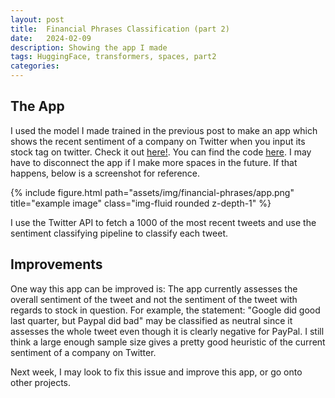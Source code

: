 ```yaml
---
layout: post
title:  Financial Phrases Classification (part 2)
date:   2024-02-09 
description: Showing the app I made
tags: HuggingFace, transformers, spaces, part2
categories: 
---
```



## The App

I used the model I made trained in the previous post to make an app which shows the recent sentiment of a company on Twitter when you input its stock tag on twitter. Check it out [here!](https://huggingface.co/spaces/suhaaspk/Company-Sentiment). You can find the code [here](https://huggingface.co/spaces/suhaaspk/Company-Sentiment/tree/main). I may have to disconnect the app if I make more spaces in the future. If that happens, below is a screenshot for reference. 

<div class="row">
    <div class="col-sm mt-3 mt-md-0">
        {% include figure.html path="assets/img/financial-phrases/app.png" title="example image" class="img-fluid rounded z-depth-1" %}
    </div>
</div>
<div class="caption">

    
</div>

I use the Twitter API to fetch a 1000 of the most recent tweets and use the sentiment classifying pipeline to classify each tweet.

## Improvements

One way this app can be improved is: The app currently assesses the overall sentiment of the tweet and not the sentiment of the tweet with regards to stock in question. For example, the statement: "Google did good last quarter, but Paypal did bad" may be classified as neutral since it assesses the whole tweet even though it is clearly negative for PayPal. I still think a large enough sample size gives a pretty good heuristic of the current sentiment of a company on Twitter.

Next week, I may look to fix this issue and improve this app, or go onto other projects. 